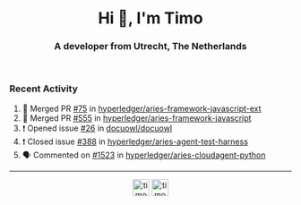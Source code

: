 <h1 align="center">Hi 👋, I'm Timo</h1>
<h3 align="center">A developer from Utrecht, The Netherlands</h3>
<br/>
<!-- https://github.com/rahuldkjain/github-profile-readme-generator --!>

<!--  <p align="left"><img src="https://github-readme-stats.vercel.app/api?username=timoglastra&show_icons=true&count_private=true&" alt="timoglastra" /></p> --!>

<!--
Github language stats
<p align="left"><img src="https://github-readme-stats.vercel.app/api/top-langs/?username=timoglastra&layout=compact" alt="timoglastra" /><p>
-->

<!-- Codestats language stats -->
<!-- <p align="left"><img src="https://codestats-readme.vercel.app/api/top-langs/?username=timoglastra&layout=compact&language_count=12" alt="timoglastra" /><p>    --!>
  
<h3>Recent Activity</h3>

<!--START_SECTION:activity-->
1. 🎉 Merged PR [#75](https://github.com/hyperledger/aries-framework-javascript-ext/pull/75) in [hyperledger/aries-framework-javascript-ext](https://github.com/hyperledger/aries-framework-javascript-ext)
2. 🎉 Merged PR [#555](https://github.com/hyperledger/aries-framework-javascript/pull/555) in [hyperledger/aries-framework-javascript](https://github.com/hyperledger/aries-framework-javascript)
3. ❗️ Opened issue [#26](https://github.com/docuowl/docuowl/issues/26) in [docuowl/docuowl](https://github.com/docuowl/docuowl)
4. ❗️ Closed issue [#388](https://github.com/hyperledger/aries-agent-test-harness/issues/388) in [hyperledger/aries-agent-test-harness](https://github.com/hyperledger/aries-agent-test-harness)
5. 🗣 Commented on [#1523](https://github.com/hyperledger/aries-cloudagent-python/issues/1523) in [hyperledger/aries-cloudagent-python](https://github.com/hyperledger/aries-cloudagent-python)
<!--END_SECTION:activity-->

---

<p align="center">
<a href="https://twitter.com/timoglastra" target="blank"><img align="center" src="https://cdn.jsdelivr.net/npm/simple-icons@3.0.1/icons/twitter.svg" alt="timoglastra" height="30" width="30" /></a>
<a href="https://linkedin.com/in/timoglastra" target="blank"><img align="center" src="https://cdn.jsdelivr.net/npm/simple-icons@3.0.1/icons/linkedin.svg" alt="timoglastra" height="30" width="30" /></a>
</p>



